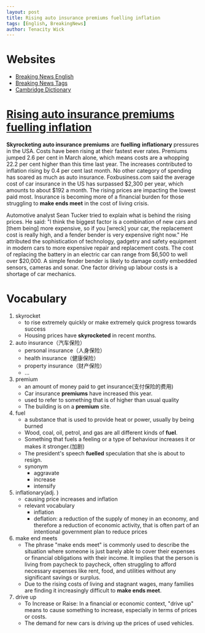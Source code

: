 ```yaml
---
layout: post
title: Rising auto insurance premiums fuelling inflation
tags: [English, BreakingNews]
author: Tenacity Wick
---
```


# Websites

- [Breaking News English](https://breakingnewsenglish.com/)
- [Breaking News Tags](https://zhouqiang19980220.github.io/tags/#books)
- [Cambridge Dictionary](https://dictionary.cambridge.org/)

# [Rising auto insurance premiums fuelling inflation](https://breakingnewsenglish.com/2404/240415-auto-insurance.html)

**Skyrocketing** **auto insurance** **premiums** are **fuelling** **inflationary** pressures in the USA. Costs have been rising at their fastest ever rates. Premiums jumped 2.6 per cent in March alone, which means costs are a whopping 22.2 per cent higher than this time last year. The increases contributed to inflation rising by 0.4 per cent last month. No other category of spending has soared as much as auto insurance. Foxbusiness.com said the average cost of car insurance in the US has surpassed $2,300 per year, which amounts to about $192 a month. The rising prices are impacting the lowest paid most. Insurance is becoming more of a financial burden for those struggling to **make ends meet** in the cost of living crisis.

Automotive analyst Sean Tucker tried to explain what is behind the rising prices. He said: "I think the biggest factor is a combination of new cars and [them being] more expensive, so if you [wreck] your car, the replacement cost is really high, and a fender bender is very expensive right now." He attributed the sophistication of technology, gadgetry and safety equipment in modern cars to more expensive repair and replacement costs. The cost of replacing the battery in an electric car can range from $6,500 to well over $20,000. A simple fender bender is likely to damage costly embedded sensors, cameras and sonar. One factor driving up labour costs is a shortage of car mechanics.

# Vocabulary

1. skyrocket
    - to rise extremely quickly or make extremely quick progress towards success
    - Housing prices have **skyrocketed** in recent months.
2. auto insurance（汽车保险）
    - personal insurance（人身保险）
    - health insurance（健康保险）
    - property insurance（财产保险）
    - ...
3. premium
    - an amount of money paid to get insurance(支付保险的费用)
    - Car insurance **premiums** have increased this year.
    - used to refer to something that is of higher than usual quality
    - The building is on a **premium** site.
4. fuel
    - a substance that is used to provide heat or power, usually by being burned
    - Wood, coal, oil, petrol, and gas are all different kinds of **fuel**.
    - Something that fuels a feeling or a type of behaviour increases it or makes it stronger.(加剧)
    - The president's speech **fuelled** speculation that she is about to resign.
    - synonym
        - aggravate
        - increase
        - intensify
5. inflationary(adj. )
    - causing price increases and inflation
    - relevant vocabulary
        - inflation
        - deflation: a reduction of the supply of money in an economy, and therefore a reduction of economic activity, that is often part of an intentional government plan to reduce prices
6. make end meets
    - The phrase "make ends meet" is commonly used to describe the situation where someone is just barely able to cover their expenses or financial obligations with their income. It implies that the person is living from paycheck to paycheck, often struggling to afford necessary expenses like rent, food, and utilities without any significant savings or surplus.
    - Due to the rising costs of living and stagnant wages, many families are finding it increasingly difficult to **make ends meet**.
7. drive up
    - To Increase or Raise: In a financial or economic context, "drive up" means to cause something to increase, especially in terms of prices or costs.
    - The demand for new cars is driving up the prices of used vehicles. 